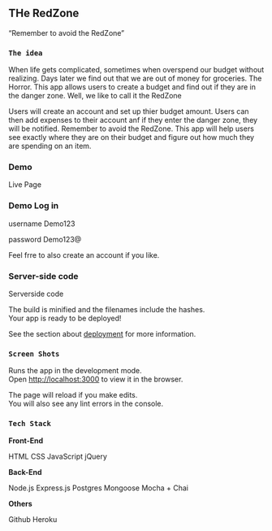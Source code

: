 

## THe RedZone

“Remember to avoid the RedZone”

### `The idea`

When life gets complicated, sometimes when overspend our budget without realizing. Days later we find out that we are out of money for groceries. The Horror. This app allows users to create a budget and find out if they are in the danger zone. Well, we like to call it the RedZone

Users will create an account and set up thier budget amount. Users can then add expenses to their account anf if they enter the danger zone, they will be notified. Remember to avoid the RedZone. This app will help users see exactly where they are on their budget and figure out how much they are spending on an item.

### Demo

Live Page

### Demo Log in

username Demo123

password Demo123@

Feel frre to also create an account if you like.

### Server-side code

Serverside code

The build is minified and the filenames include the hashes.<br />
Your app is ready to be deployed!

See the section about [deployment](https://facebook.github.io/create-react-app/docs/deployment) for more information.

### `Screen Shots`

Runs the app in the development mode.<br />
Open [http://localhost:3000](http://localhost:3000) to view it in the browser.

The page will reload if you make edits.<br />
You will also see any lint errors in the console.

### `Tech Stack`

**Front-End**

HTML
CSS
JavaScript
jQuery

**Back-End**

Node.js
Express.js
Postgres
Mongoose
Mocha + Chai

**Others**

Github
Heroku

